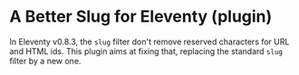 # A Better Slug for Eleventy (plugin)

In Eleventy v0.8.3, the `slug` filter don't remove reserved characters for URL and HTML ids. This plugin aims at fixing that, replacing the standard `slug` filter by a new one.
